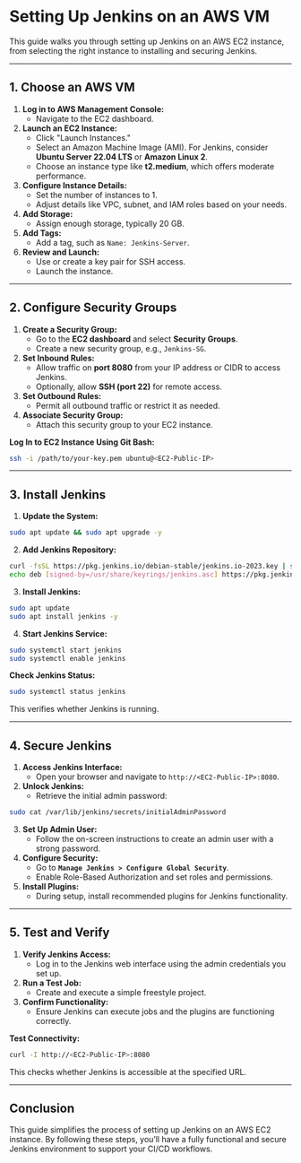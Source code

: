 
# Setting Up Jenkins on an AWS VM

This guide walks you through setting up Jenkins on an AWS EC2 instance, from selecting the right instance to installing and securing Jenkins.

---

## 1. Choose an AWS VM

1. **Log in to AWS Management Console:**
   - Navigate to the EC2 dashboard.
2. **Launch an EC2 Instance:**
   - Click "Launch Instances."
   - Select an Amazon Machine Image (AMI). For Jenkins, consider **Ubuntu Server 22.04 LTS** or **Amazon Linux 2**.
   - Choose an instance type like **t2.medium**, which offers moderate performance.
3. **Configure Instance Details:**
   - Set the number of instances to 1.
   - Adjust details like VPC, subnet, and IAM roles based on your needs.
4. **Add Storage:**
   - Assign enough storage, typically 20 GB.
5. **Add Tags:**
   - Add a tag, such as `Name: Jenkins-Server`.
6. **Review and Launch:**
   - Use or create a key pair for SSH access.
   - Launch the instance.

---

## 2. Configure Security Groups

1. **Create a Security Group:**
   - Go to the **EC2 dashboard** and select **Security Groups**.
   - Create a new security group, e.g., `Jenkins-SG`.
2. **Set Inbound Rules:**
   - Allow traffic on **port 8080** from your IP address or CIDR to access Jenkins.
   - Optionally, allow **SSH (port 22)** for remote access.
3. **Set Outbound Rules:**
   - Permit all outbound traffic or restrict it as needed.
4. **Associate Security Group:**
   - Attach this security group to your EC2 instance.

**Log In to EC2 Instance Using Git Bash:**

```bash
ssh -i /path/to/your-key.pem ubuntu@<EC2-Public-IP>
```

---

## 3. Install Jenkins

1. **Update the System:**
```bash
sudo apt update && sudo apt upgrade -y
```
2. **Add Jenkins Repository:**
```bash
curl -fsSL https://pkg.jenkins.io/debian-stable/jenkins.io-2023.key | sudo tee "/usr/share/keyrings/jenkins.asc" > /dev/null
echo deb [signed-by=/usr/share/keyrings/jenkins.asc] https://pkg.jenkins.io/debian-stable binary/ | sudo tee /etc/apt/sources.list.d/jenkins.list > /dev/null
```
3. **Install Jenkins:**
```bash
sudo apt update
sudo apt install jenkins -y
```
4. **Start Jenkins Service:**
```bash
sudo systemctl start jenkins
sudo systemctl enable jenkins
```
**Check Jenkins Status:**
```bash
sudo systemctl status jenkins
```
This verifies whether Jenkins is running.

---

## 4. Secure Jenkins

1. **Access Jenkins Interface:**
   - Open your browser and navigate to `http://<EC2-Public-IP>:8080`.
2. **Unlock Jenkins:**
   - Retrieve the initial admin password:
```bash
sudo cat /var/lib/jenkins/secrets/initialAdminPassword
```
3. **Set Up Admin User:**
   - Follow the on-screen instructions to create an admin user with a strong password.
4. **Configure Security:**
   - Go to **`Manage Jenkins > Configure Global Security`**.
   - Enable Role-Based Authorization and set roles and permissions.
5. **Install Plugins:**
   - During setup, install recommended plugins for Jenkins functionality.

---

## 5. Test and Verify

1. **Verify Jenkins Access:**
   - Log in to the Jenkins web interface using the admin credentials you set up.
2. **Run a Test Job:**
   - Create and execute a simple freestyle project.
3. **Confirm Functionality:**
   - Ensure Jenkins can execute jobs and the plugins are functioning correctly.

**Test Connectivity:**

```bash
curl -I http://<EC2-Public-IP>:8080
```
This checks whether Jenkins is accessible at the specified URL.

---

## Conclusion
This guide simplifies the process of setting up Jenkins on an AWS EC2 instance. By following these steps, you’ll have a fully functional and secure Jenkins environment to support your CI/CD workflows.
